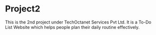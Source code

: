 # Project2
This is the 2nd project under TechOctanet Services Pvt Ltd. It is a To-Do List Website which helps people plan their daily routine effectively.
